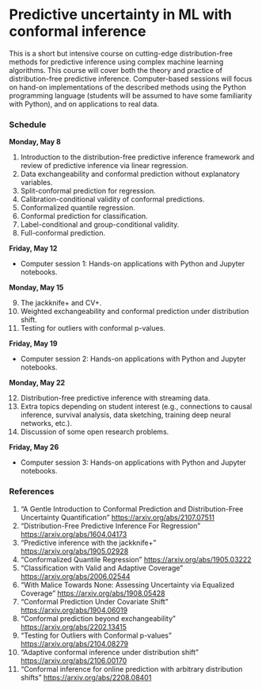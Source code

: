 # Predictive uncertainty in ML with conformal inference


This is a short but intensive course on cutting-edge distribution-free methods for predictive inference using complex machine learning algorithms. This course will cover both the theory and practice of distribution-free predictive inference. Computer-based sessions will focus on hand-on implementations of the described methods using the Python programming language (students will be assumed to have some familiarity with Python), and on applications to real data.

### Schedule

**Monday, May 8**

1. Introduction to the distribution-free predictive inference framework and review of predictive inference via linear regression.
2. Data exchangeability and conformal prediction without explanatory variables.
3. Split-conformal prediction for regression.
4. Calibration-conditional validity of conformal predictions.
5. Conformalized quantile regression.
6. Conformal prediction for classification.
7. Label-conditional and group-conditional validity.
8. Full-conformal prediction.

**Friday, May 12**

- Computer session 1: Hands-on applications with Python and Jupyter notebooks.
       
**Monday, May 15**

9. The jackknife+ and CV+.
10. Weighted exchangeability and conformal prediction under distribution shift.
11. Testing for outliers with conformal p-values.

**Friday, May 19**

- Computer session 2: Hands-on applications with Python and Jupyter notebooks.
       
**Monday, May 22**

12. Distribution-free predictive inference with streaming data.
13. Extra topics depending on student interest (e.g., connections to causal inference, survival analysis, data sketching, training deep neural networks, etc.).
14. Discussion of some open research problems.

**Friday, May 26**

- Computer session 3: Hands-on applications with Python and Jupyter notebooks.


### References
1. “A Gentle Introduction to Conformal Prediction and Distribution-Free Uncertainty Quantification” https://arxiv.org/abs/2107.07511
2. “Distribution-Free Predictive Inference For Regression” https://arxiv.org/abs/1604.04173
3. “Predictive inference with the jackknife+” https://arxiv.org/abs/1905.02928
4. “Conformalized Quantile Regression” https://arxiv.org/abs/1905.03222
5. “Classification with Valid and Adaptive Coverage” https://arxiv.org/abs/2006.02544
6. “With Malice Towards None: Assessing Uncertainty via Equalized Coverage” https://arxiv.org/abs/1908.05428
7. “Conformal Prediction Under Covariate Shift” https://arxiv.org/abs/1904.06019
8. “Conformal prediction beyond exchangeability” https://arxiv.org/abs/2202.13415
9. “Testing for Outliers with Conformal p-values” https://arxiv.org/abs/2104.08279
10. “Adaptive conformal inference under distribution shift” https://arxiv.org/abs/2106.00170
11. “Conformal inference for online prediction with arbitrary distribution shifts” https://arxiv.org/abs/2208.08401
